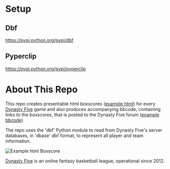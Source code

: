 Setup
===

Dbf
---
https://pypi.python.org/pypi/dbf


Pyperclip
---
https://pypi.python.org/pypi/pyperclip



About This Repo
===
This repo creates presentable html boxscores ([example html](http://iannoble.org.uk/d5/scores/1718/bx0101.html)) for every [Dynasty Five](http://www.dynastyfive.com) game and also produces accompanying bbcode, containing links to the boxscores, that is posted to the Dynasty Five forum ([example bbcode](http://dynasty5ive.proboards.com/post/74113)).  

The repo uses the 'dbf' Python module to read from Dynasty Five's server databases, in 'dbase' dbf format, to represent all player and team information.

![Example html Boxscore](http://www.iannoble.org.uk/py/github/boxscores/example_html_boxscore.png)

[Dynasty Five](www.dynastyfive.com) is an online fantasy basketball league, operational since 2012.
